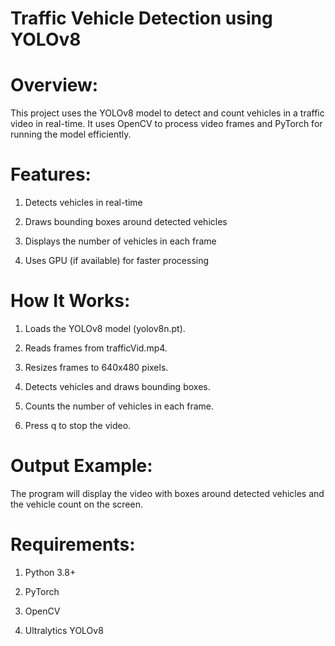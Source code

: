 # Traffic Vehicle Detection using YOLOv8

 # Overview:

This project uses the YOLOv8 model to detect and count vehicles in a traffic video in real-time. It uses OpenCV to process video frames and PyTorch for running the model efficiently.

 # Features:

1. Detects vehicles in real-time

2. Draws bounding boxes around detected vehicles

3. Displays the number of vehicles in each frame

4. Uses GPU (if available) for faster processing

  # How It Works:

1. Loads the YOLOv8 model (yolov8n.pt).

2. Reads frames from trafficVid.mp4.

3. Resizes frames to 640x480 pixels.

4. Detects vehicles and draws bounding boxes.

5. Counts the number of vehicles in each frame.

6. Press q to stop the video.

  # Output Example:

The program will display the video with boxes around detected vehicles and the vehicle count on the screen.

#  Requirements:

1. Python 3.8+

2. PyTorch

3. OpenCV

4. Ultralytics YOLOv8
